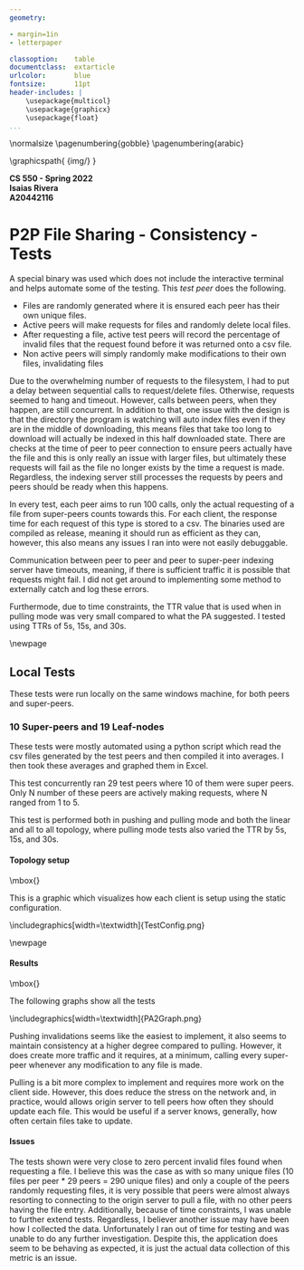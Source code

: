```yaml
---
geometry:

- margin=1in
- letterpaper

classoption:    table
documentclass:  extarticle
urlcolor:       blue
fontsize:       11pt
header-includes: |
    \usepackage{multicol}
    \usepackage{graphicx}
    \usepackage{float}
...
```


\normalsize
\pagenumbering{gobble}
\pagenumbering{arabic}

\graphicspath{ {img/} }

**CS 550 - Spring 2022**  
**Isaias Rivera**  
**A20442116**

# P2P File Sharing - Consistency - Tests

A special binary was used which does not include the interactive terminal and helps automate some of the testing.
This *test peer* does the following.

- Files are randomly generated where it is ensured each peer has their own unique files.
- Active peers will make requests for files and randomly delete local files.
- After requesting a file, active test peers will record the percentage of invalid files that the request found before it was returned onto a csv file.
- Non active peers will simply randomly make modifications to their own files, invalidating files

Due to the overwhelming number of requests to the filesystem, I had to put a delay between sequential calls to request/delete files. Otherwise, requests seemed to hang and timeout. However, calls between peers, when they happen, are still concurrent. In addition to that, one issue with the design is that the directory the program is watching will auto index files even if they are in the middle of downloading, this means files that take too long to download will actually be indexed in this half downloaded state. There are checks at the time of peer to peer connection to ensure peers actually have the file and this is only really an issue with larger files, but ultimately these requests will fail as the file no longer exists by the time a request is made. Regardless, the indexing server still processes the requests by peers and peers should be ready when this happens.

In every test, each peer aims to run 100 calls, only the actual requesting of a file from super-peers counts towards this. For each client, the response time for each request of this type is stored to a csv.
The binaries used are compiled as release, meaning it should run as efficient as they can, however, this also means any issues I ran into were not easily debuggable.

Communication between peer to peer and peer to super-peer indexing server have timeouts, meaning, if there is sufficient traffic it is possible that requests might fail. I did not get around to implementing some method to externally catch and log these errors.

Furthermode, due to time constraints, the TTR value that is used when in pulling mode was very small compared to what the PA suggested. I tested using TTRs of 5s, 15s, and 30s.

\newpage

## Local Tests

These tests were run locally on the same windows machine, for both peers and super-peers.

### 10 Super-peers and 19 Leaf-nodes

These tests were mostly automated using a python script which read the csv files generated by the test peers and then compiled it into averages.
I then took these averages and graphed them in Excel.

This test concurrently ran 29 test peers where 10 of them were super peers. Only N number of these peers are actively making requests, where N ranged from 1 to 5.

This test is performed both in pushing and pulling mode and both the linear and all to all topology, where pulling mode tests also varied the TTR by 5s, 15s, and 30s.

#### Topology setup

\mbox{}

This is a graphic which visualizes how each client is setup using the static configuration.

\includegraphics[width=\textwidth]{TestConfig.png}

\newpage

#### Results

\mbox{}

The following graphs show all the tests

\includegraphics[width=\textwidth]{PA2Graph.png}

Pushing invalidations seems like the easiest to implement, it also seems to maintain consistency at a higher degree compared to pulling. However, it does create more traffic and it requires, at a minimum, calling every super-peer whenever any modification to any file is made.

Pulling is a bit more complex to implement and requires more work on the client side. However, this does reduce the stress on the network and, in practice, would allows origin server to tell peers how often they should update each file. This would be useful if a server knows, generally, how often certain files take to update.

#### Issues

The tests shown were very close to zero percent invalid files found when requesting a file. I believe this was the case as with so many unique files (10 files per peer * 29 peers = 290 unique files)
and only a couple of the peers randomly requesting files, it is very possible that peers were almost always resorting to connecting to the origin server to pull a file, with no other peers having the file entry. Additionally, because of time constraints, I was unable to further extend tests. Regardless, I believer another issue may have been how I collected the data. Unfortunately I ran out of time for testing and was unable to do any further investigation. Despite this, the application does seem to be behaving as expected, it is just the actual data collection of this metric is an issue.
